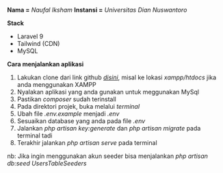 **Nama =** *Naufal Iksham*
**Instansi =** *Universitas Dian Nuswantoro*

**Stack**
- Laravel 9
- Tailwind (CDN)
- MySQL

**Cara menjalankan aplikasi**
1. Lakukan clone dari link github <a href="https://github.com/naufaliksham/gits-msib4-tugas6">*disini*</a>, misal ke lokasi *xampp/htdocs* jika anda menggunakan XAMPP
2. Nyalakan aplikasi yang anda gunakan untuk meggunakan MySql
3. Pastikan *composer* sudah terinstall
4. Pada direktori projek, buka melalui *terminal*
5. Ubah file *.env.example* menjadi *.env*
6. Sesuaikan database yang anda pada file *.env*
7. Jalankan *php artisan key:generate* dan *php artisan migrate* pada terminal tadi
8. Terakhir jalankan *php artisan serve* pada terminal

nb: Jika ingin menggunakan akun seeder bisa menjalankan *php artisan db:seed UsersTableSeeders*
